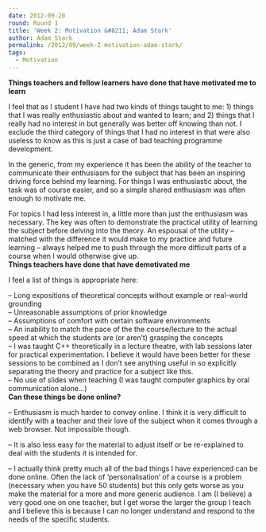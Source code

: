 ```yaml
---
date: 2012-09-20
round: Round 1
title: 'Week 2: Motivation &#8211; Adam Stark'
author: Adam Stark
permalink: /2012/09/week-2-motivation-adam-stark/
tags:
  - Motivation
---
```

**Things teachers and fellow learners have done that have motivated me to learn**

I feel that as I student I have had two kinds of things taught to me: 1) things that I was really enthusiastic about and wanted to learn; and 2) things that I really had no interest in but generally was better off knowing than not. I exclude the third category of things that I had no interest in that were also useless to know as this is just a case of bad teaching programme development.

In the generic, from my experience it has been the ability of the teacher to communicate their enthusiasm for the subject that has been an inspiring driving force behind my learning. For things I was enthusiastic about, the task was of course easier, and so a simple shared enthusiasm was often enough to motivate me.

For topics I had less interest in, a little more than just the enthusiasm was necessary. The key was often to demonstrate the practical utility of learning the subject before delving into the theory. An espousal of the utility &#8211; matched with the difference it would make to my practice and future learning &#8211; always helped me to push through the more difficult parts of a course when I would otherwise give up.  
**Things teachers have done that have demotivated me**

I feel a list of things is appropriate here:

&#8211; Long expositions of theoretical concepts without example or real-world grounding  
&#8211; Unreasonable assumptions of prior knowledge  
&#8211; Assumptions of comfort with certain software environments  
&#8211; An inability to match the pace of the the course/lecture to the actual speed at which the students are (or aren&#8217;t) grasping the concepts  
&#8211; I was taught C++ theoretically in a lecture theatre, with lab sessions later for practical experimentation. I believe it would have been better for these sessions to be combined as I don&#8217;t see anything useful in so explicitly separating the theory and practice for a subject like this.  
&#8211; No use of slides when teaching (I was taught computer graphics by oral communication alone…)  
**Can these things be done online?**

&#8211; Enthusiasm is much harder to convey online. I think it is very difficult to identify with a teacher and their love of the subject when it comes through a web browser. Not impossible though.

&#8211; It is also less easy for the material to adjust itself or be re-explained to deal with the students it is intended for.

&#8211; I actually think pretty much all of the bad things I have experienced can be done online. Often the lack of &#8216;personalisation&#8217; of a course is a problem (necessary when you have 50 students) but this only gets worse as you make the material for a more and more generic audience. I am (I believe) a very good one on one teacher, but I get worse the larger the group I teach and I believe this is because I can no longer understand and respond to the needs of the specific students.
